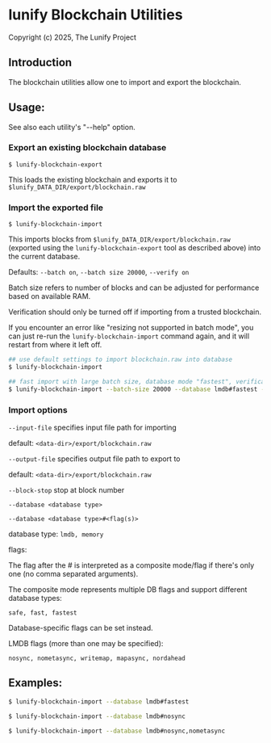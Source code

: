# lunify Blockchain Utilities

Copyright (c) 2025, The Lunify Project

## Introduction

The blockchain utilities allow one to import and export the blockchain.

## Usage:

See also each utility's "--help" option.

### Export an existing blockchain database

`$ lunify-blockchain-export`

This loads the existing blockchain and exports it to `$lunify_DATA_DIR/export/blockchain.raw`

### Import the exported file

`$ lunify-blockchain-import`

This imports blocks from `$lunify_DATA_DIR/export/blockchain.raw` (exported using the
`lunify-blockchain-export` tool as described above) into the current database.

Defaults: `--batch on`, `--batch size 20000`, `--verify on`

Batch size refers to number of blocks and can be adjusted for performance based on available RAM.

Verification should only be turned off if importing from a trusted blockchain.

If you encounter an error like "resizing not supported in batch mode", you can just re-run
the `lunify-blockchain-import` command again, and it will restart from where it left off.

```bash
## use default settings to import blockchain.raw into database
$ lunify-blockchain-import

## fast import with large batch size, database mode "fastest", verification off
$ lunify-blockchain-import --batch-size 20000 --database lmdb#fastest --verify off

```

### Import options

`--input-file`
specifies input file path for importing

default: `<data-dir>/export/blockchain.raw`

`--output-file`
specifies output file path to export to

default: `<data-dir>/export/blockchain.raw`

`--block-stop`
stop at block number

`--database <database type>`

`--database <database type>#<flag(s)>`

database type: `lmdb, memory`

flags:

The flag after the # is interpreted as a composite mode/flag if there's only
one (no comma separated arguments).

The composite mode represents multiple DB flags and support different database types:

`safe, fast, fastest`

Database-specific flags can be set instead.

LMDB flags (more than one may be specified):

`nosync, nometasync, writemap, mapasync, nordahead`

## Examples:

```bash
$ lunify-blockchain-import --database lmdb#fastest

$ lunify-blockchain-import --database lmdb#nosync

$ lunify-blockchain-import --database lmdb#nosync,nometasync
```
